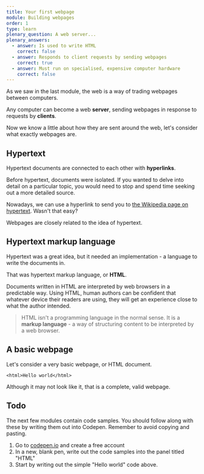 ```yaml
---
title: Your first webpage
module: Building webpages
order: 1
type: learn
plenary_question: A web server...
plenary_answers:
  - answer: Is used to write HTML
    correct: false
  - answer: Responds to client requests by sending webpages
    correct: true
  - answer: Must run on specialised, expensive computer hardware
    correct: false  
---
```


As we saw in the last module, the web is a way of trading webpages between computers.

Any computer can become a web **server**, sending webpages in response to requests by **clients**.

Now we know a little about how they are sent around the web, let's consider what exactly webpages are.

## Hypertext
Hypertext documents are connected to each other with **hyperlinks**.

Before hypertext, documents were isolated. If you wanted to delve into detail on a particular topic, you would need to stop and spend time seeking out a more detailed source.

Nowadays, we can use a hyperlink to send you to [the Wikipedia page on hypertext](https://en.wikipedia.org/wiki/Hypertext). Wasn't that easy?

Webpages are closely related to the idea of hypertext.

## Hypertext markup language
Hypertext was a great idea, but it needed an implementation - a language to write the documents in.

That was hypertext markup language, or **HTML**.

Documents written in HTML are interpreted by web browsers in a predictable way. Using HTML, human authors can be confident that whatever device their readers are using, they will get an experience close to what the author intended.

> HTML isn't a programming language in the normal sense. It is a **markup language** - a way of structuring content to be interpreted by a web browser.

## A basic webpage
Let's consider a very basic webpage, or HTML document.

```
<html>Hello world</html>
```

Although it may not look like it, that is a complete, valid webpage.

<div class="todo">
  <h2>Todo</h2>
  <p>The next few modules contain code samples. You should follow along with these by writing them out into Codepen. Remember to avoid copying and pasting.</p>
  <ol>
    <li>Go to <a href="http://codepen.io">codepen.io</a> and create a free account</li>
    <li>In a new, blank pen, write out the code samples into the panel titled "HTML"</li>
    <li>Start by writing out the simple "Hello world" code above.</li>  
  </ol>
</div>
